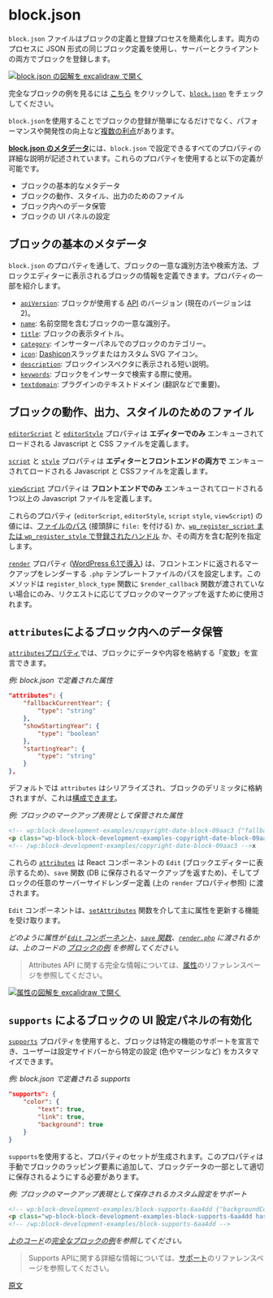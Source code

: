 # block.json

<!-- 
The `block.json` file simplifies the processs of defining and registering a block by using the same block's definition in JSON format to register the block in both the server and the client.
 -->
`block.json` ファイルはブロックの定義と登録プロセスを簡素化します。両方のプロセスに JSON 形式の同じブロック定義を使用し、サーバーとクライアントの両方でブロックを登録します。

<!-- 
[![Open block.json diagram in excalidraw](https://developer.wordpress.org/files/2023/11/block-json.png)](https://excalidraw.com/#json=v1GrIkGsYGKv8P14irBy6,Yy0vl8q7DTTL2VsH5Ww27A "Open block.json diagram in excalidraw")
 -->
[![block.json の図解を excalidraw で開く](https://developer.wordpress.org/files/2023/11/block-json.png)](https://excalidraw.com/#json=v1GrIkGsYGKv8P14irBy6,Yy0vl8q7DTTL2VsH5Ww27A "block.json の図解を excalidraw で開く")

<!-- 
<div class="callout callout-tip">
Click <a href="https://github.com/WordPress/block-development-examples/tree/trunk/plugins/block-supports-6aa4dd">here</a> to see a full block example and check <a href="https://github.com/WordPress/block-development-examples/blob/trunk/plugins/block-supports-6aa4dd/src/block.json">its <code>block.json</code></a>
</div>
 -->
完全なブロックの例を見るには <a href="https://github.com/WordPress/block-development-examples/tree/trunk/plugins/block-supports-6aa4dd">こちら</a> をクリックして、<a href="https://github.com/WordPress/block-development-examples/blob/trunk/plugins/block-supports-6aa4dd/src/block.json"><code>block.json</code></a> をチェックしてください。

<!-- 
Besides simplifying a block's registration, using a `block.json` has [several benefits](https://developer.wordpress.org/block-editor/reference-guides/block-api/block-metadata/#benefits-using-the-metadata-file), including improved performance and development.
 -->
`block.json`を使用することでブロックの登録が簡単になるだけでなく、パフォーマンスや開発性の向上など[複数の利点](https://ja.wordpress.org/team/handbook/block-editor/reference-guides/block-api/block-metadata/#%E3%83%A1%E3%82%BF%E3%83%87%E3%83%BC%E3%82%BF%E3%83%95%E3%82%A1%E3%82%A4%E3%83%AB%E3%81%AE%E5%88%A9%E7%82%B9)があります。

<!-- 
At [**Metadata in block.json**](https://developer.wordpress.org/block-editor/reference-guides/block-api/block-metadata/) you can find a detailed explanation of all the properties you can set in a `block.json` for a block. With these properties you can define things such as:
 -->
[**block.json のメタデータ**](https://ja.wordpress.org/team/handbook/block-editor/reference-guides/block-api/block-metadata/)には、`block.json` で設定できるすべてのプロパティの詳細な説明が記述されています。これらのプロパティを使用すると以下の定義が可能です。

<!-- 
- Basic metadata of the block
- Files for the block's behavior, style, or output
- Data Storage in the Block
- Setting UI panels for the block
 -->
- ブロックの基本的なメタデータ
- ブロックの動作、スタイル、出力のためのファイル
- ブロック内へのデータ保管
- ブロックの UI パネルの設定

<!-- 
## Basic metadata of the block
 -->
## ブロックの基本のメタデータ

<!-- 
Through properties of the `block.json`, we can define how the block will be uniquely identified, how it can be found, and the info displayed for the block in the Block Editor. Some of these properties are:
 -->
`block.json` のプロパティを通して、ブロックの一意な識別方法や検索方法、ブロックエディターに表示されるブロックの情報を定義できます。プロパティの一部を紹介します。

<!-- 
- [`apiVersion`](https://developer.wordpress.org/block-editor/reference-guides/block-api/block-metadata/#api-version): the version of [the API](https://developer.wordpress.org/block-editor/reference-guides/block-api/block-api-versions/) used by the block (current version is 2).
- [`name`](https://developer.wordpress.org/block-editor/reference-guides/block-api/block-metadata/#name):  a unique identifier for a block, including a namespace.
- [`title`](https://developer.wordpress.org/block-editor/reference-guides/block-api/block-metadata/#title):  a display title for a block.
- [`category`](https://developer.wordpress.org/block-editor/reference-guides/block-api/block-metadata/#category):  a block category for the block in the Inserter panel.
- [`icon`](https://developer.wordpress.org/block-editor/reference-guides/block-api/block-metadata/#icon):  a [Dashicon](https://developer.wordpress.org/resource/dashicons) slug or a custom SVG icon.
- [`description`](https://developer.wordpress.org/block-editor/reference-guides/block-api/block-metadata/#description):  a short description visible in the block inspector.
- [`keywords`](https://developer.wordpress.org/block-editor/reference-guides/block-api/block-metadata/#keywords): to locate the block in the inserter.
- [`textdomain`](https://developer.wordpress.org/block-editor/reference-guides/block-api/block-metadata/#text-domain): the plugin text-domain (important for things such as translations).
 -->
- [`apiVersion`](https://ja.wordpress.org/team/handbook/block-editor/reference-guides/block-api/block-metadata/#API-Version): ブロックが使用する [API](https://ja.wordpress.org/team/handbook/block-editor/reference-guides/block-api/block-api-versions/) のバージョン (現在のバージョンは2)。
- [`name`](https://ja.wordpress.org/team/handbook/block-editor/reference-guides/block-api/block-metadata/#Name): 名前空間を含むブロックの一意な識別子。
- [`title`](https://ja.wordpress.org/team/handbook/block-editor/reference-guides/block-api/block-metadata/#Title): ブロックの表示タイトル。
- [`category`](https://ja.wordpress.org/team/handbook/block-editor/reference-guides/block-api/block-metadata/#Category): インサーターパネルでのブロックのカテゴリー。
- [`icon`](https://ja.wordpress.org/team/handbook/block-editor/reference-guides/block-api/block-metadata/#Icon): [Dashicon](https://developer.wordpress.org/resource/dashicons)スラッグまたはカスタム SVG アイコン。
- [`description`](https://ja.wordpress.org/team/handbook/block-editor/reference-guides/block-api/block-metadata/#Description): ブロックインスペクタに表示される短い説明。
- [`keywords`](https://ja.wordpress.org/team/handbook/block-editor/reference-guides/block-api/block-metadata/#Keywords): ブロックをインサータで検索する際に使用。
- [`textdomain`](https://ja.wordpress.org/team/handbook/block-editor/reference-guides/block-api/block-metadata/#Text-Domain): プラグインのテキストドメイン (翻訳などで重要)。

<!-- 
## Files for the block's behavior, output, or style 
 -->
## ブロックの動作、出力、スタイルのためのファイル

<!-- 
The [`editorScript`](https://developer.wordpress.org/block-editor/reference-guides/block-api/block-metadata/#editor-script) and [`editorStyle`](https://developer.wordpress.org/block-editor/reference-guides/block-api/block-metadata/#editor-style) properties allow defining Javascript and CSS files to be enqueued and loaded **only in the editor**.
 -->
[`editorScript`](https://ja.wordpress.org/team/handbook/block-editor/reference-guides/block-api/block-metadata/#Editor-Script) と [`editorStyle`](https://ja.wordpress.org/team/handbook/block-editor/reference-guides/block-api/block-metadata/#Editor-Style) プロパティは **エディターでのみ** エンキューされてロードされる Javascript と CSS ファイルを定義します。

<!-- 
The [`script`](https://developer.wordpress.org/block-editor/reference-guides/block-api/block-metadata/#script) and [`style`](https://developer.wordpress.org/block-editor/reference-guides/block-api/block-metadata/#style) properties allow the definition of Javascript and CSS files to be enqueued and loaded **in both the editor and the front end**.
 -->
[`script`](https://developer.wordpress.org/block-editor/reference-guides/block-api/block-metadata/#script) と [`style`](https://developer.wordpress.org/block-editor/reference-guides/block-api/block-metadata/#style) プロパティは **エディターとフロントエンドの両方で** エンキューされてロードされる Javascript と CSSファイルを定義します。

<!-- 
The [`viewScript`](https://developer.wordpress.org/block-editor/reference-guides/block-api/block-metadata/#view-script) property allow us to define the Javascript file or files to be enqueued and loaded **only in the front end**.
 -->
[`viewScript`](https://ja.wordpress.org/team/handbook/block-editor/reference-guides/block-api/block-metadata/#View-Script) プロパティは **フロントエンドでのみ** エンキューされてロードされる1つ以上の Javascript ファイルを定義します。

<!-- 
All these properties (`editorScript`, `editorStyle`, `script` `style`,`viewScript`) accept as a value a [path for the file](https://developer.wordpress.org/block-editor/reference-guides/block-api/block-metadata/#wpdefinedpath) (prefixed with `file:`), a [handle registered with `wp_register_script` or `wp_register_style`](https://developer.wordpress.org/block-editor/reference-guides/block-api/block-metadata/#wpdefinedasset), or an array with a mix of both.
 -->
これらのプロパティ (`editorScript`, `editorStyle`, `script` `style`, `viewScript`) の値には、[ファイルのパス](https://ja.wordpress.org/team/handbook/block-editor/reference-guides/block-api/block-metadata/#WPDefinedPath) (接頭辞に `file:` を付ける) か、[`wp_register_script` または `wp_register_style` で登録されたハンドル](https://ja.wordpress.org/team/handbook/block-editor/reference-guides/block-api/block-metadata/#WPDefinedAsset) か、その両方を含む配列を指定します。

<!-- 
The [`render`](https://developer.wordpress.org/block-editor/reference-guides/block-api/block-metadata/#render) property ([introduced on WordPress 6.1](https://make.wordpress.org/core/2022/10/12/block-api-changes-in-wordpress-6-1/)) sets the path of a `.php` template file that will render the markup returned to the front end. This only method will be used to return the markup for the block on request only if `$render_callback` function has not been passed to the `register_block_type` function.
 -->
[`render`](https://ja.wordpress.org/team/handbook/block-editor/reference-guides/block-api/block-metadata/#Render) プロパティ ([WordPress 6.1で導入](https://make.wordpress.org/core/2022/10/12/block-api-changes-in-wordpress-6-1/)) は、フロントエンドに返されるマークアップをレンダーする `.php` テンプレートファイルのパスを設定します。このメソッドは `register_block_type` 関数に `$render_callback` 関数が渡されていない場合にのみ、リクエストに応じてブロックのマークアップを返すために使用されます。

<!-- 
## Data Storage in the Block with `attributes`
 -->
## `attributes`によるブロック内へのデータ保管

<!-- 
The [`attributes` property](https://developer.wordpress.org/block-editor/reference-guides/block-api/block-metadata/#attributes) allows a block to declare "variables" that store data or content for the block.
 -->
[`attributes`プロパティ](https://ja.wordpress.org/team/handbook/block-editor/reference-guides/block-api/block-metadata/#Attributes)では、ブロックにデータや内容を格納する「変数」を宣言できます。

<!-- 
_Example: Attributes as defined in block.json_
 -->
_例: block.json で定義された属性_

```json
"attributes": {
	"fallbackCurrentYear": {
		"type": "string"
	},
	"showStartingYear": {
		"type": "boolean"
	},
	"startingYear": {
		"type": "string"
	}
},
```

<!-- 
By default `attributes` are serialized and stored in the block's delimiter but this [can be configured](https://developer.wordpress.org/news/2023/09/understanding-block-attributes/).
 -->
デフォルトでは `attributes` はシリアライズされ、ブロックのデリミッタに格納されますが、これは[構成できます](https://developer.wordpress.org/news/2023/09/understanding-block-attributes/)。

<!-- 
_Example: Atributes stored in the Markup representation of the block_
 -->
_例: ブロックのマークアップ表現として保管された属性_

```html
<!-- wp:block-development-examples/copyright-date-block-09aac3 {"fallbackCurrentYear":"2023","showStartingYear":true,"startingYear":"2020"} -->
<p class="wp-block-block-development-examples-copyright-date-block-09aac3">© 2020–2023</p>
<!-- /wp:block-development-examples/copyright-date-block-09aac3 -->x
```

<!-- 
These [`attributes`](https://developer.wordpress.org/block-editor/reference-guides/block-api/block-edit-save/#attributes) are passed to the React component `Edit`(to display in the Block Editor) and the `save` function (to return the markup saved to the DB) of the block, and to any server-side render definition for the block (see `render` prop above). 
 -->
これらの [`attributes`](https://ja.wordpress.org/team/handbook/block-editor/reference-guides/block-api/block-edit-save/#%E5%B1%9E%E6%80%A7) は React コンポーネントの `Edit` (ブロックエディターに表示するため)、`save` 関数 (DB に保存されるマークアップを返すため)、そしてブロックの任意のサーバーサイドレンダー定義 (上の `render` プロパティ参照) に渡されます。

<!-- 
The `Edit` component receives exclusively the capability of updating the attributes via the [`setAttributes`](https://developer.wordpress.org/block-editor/reference-guides/block-api/block-edit-save/#setattributes) function.
 -->
`Edit` コンポーネントは、[`setAttributes`](https://ja.wordpress.org/team/handbook/block-editor/reference-guides/block-api/block-edit-save/#setAttributes) 関数を介して主に属性を更新する機能を受け取ります。

<!-- 
_See how the attributes are passed to the [`Edit` component](https://github.com/WordPress/block-development-examples/blob/trunk/plugins/copyright-date-block-09aac3/src/edit.js), [the `save` function](https://github.com/WordPress/block-development-examples/blob/trunk/plugins/copyright-date-block-09aac3/src/save.js) and [the `render.php`](https://github.com/WordPress/block-development-examples/blob/trunk/plugins/copyright-date-block-09aac3/src/render.php) in this [full block example](https://github.com/WordPress/block-development-examples/tree/trunk/plugins/copyright-date-block-09aac3) of the  code above_
 -->
_どのように属性が [`Edit` コンポーネント](https://github.com/WordPress/block-development-examples/blob/trunk/plugins/copyright-date-block-09aac3/src/edit.js)、[`save` 関数](https://github.com/WordPress/block-development-examples/blob/trunk/plugins/copyright-date-block-09aac3/src/save.js)、[`render.php`](https://github.com/WordPress/block-development-examples/blob/trunk/plugins/copyright-date-block-09aac3/src/render.php) に渡されるかは、上のコードの [ブロックの例](https://github.com/WordPress/block-development-examples/tree/trunk/plugins/copyright-date-block-09aac3) を参照してください。_

<!-- 
<div class="callout callout-info">
Check the <a href="https://developer.wordpress.org/block-editor/reference-guides/block-api/block-attributes/"> <code>attributes</code> </a> reference page for full info about the Attributes API. 
</div>
 -->
> Attributes API に関する完全な情報については、<a href="https://ja.wordpress.org/team/handbook/block-editor/reference-guides/block-api/block-attributes/">属性</a>のリファレンスページを参照してください。

<!-- 
[![Open Attributes diagram in excalidraw](https://developer.wordpress.org/files/2023/11/attributes.png)](https://excalidraw.com/#json=pSgCZy8q9GbH7r0oz2fL1,MFCLd6ddQHqi_UqNp5ZSgg "Open Attributes diagram in excalidraw")
 -->
[![属性の図解を excalidraw で開く](https://developer.wordpress.org/files/2023/11/attributes.png)](https://excalidraw.com/#json=pSgCZy8q9GbH7r0oz2fL1,MFCLd6ddQHqi_UqNp5ZSgg "属性の図解を excalidraw で開く")

<!-- 
## Enable UI settings panels for the block with `supports`
 -->
## `supports` によるブロックの UI 設定パネルの有効化

<!-- 
The [`supports`](https://developer.wordpress.org/block-editor/reference-guides/block-api/block-metadata/#supports) property allows a block to declare support for certain features, enabling users to customize specific settings (like colors or margins) from the Settings Sidebar.
 -->
[`supports`](https://ja.wordpress.org/team/handbook/block-editor/reference-guides/block-api/block-metadata/#Supports) プロパティを使用すると、ブロックは特定の機能のサポートを宣言でき、ユーザーは設定サイドバーから特定の設定 (色やマージンなど) をカスタマイズできます。

<!-- 
_Example: Supports as defined in block.json_
 -->
_例: block.json で定義される supports_


```json
"supports": {
	"color": {
		"text": true,
		"link": true,
		"background": true
	}
}
```
<!-- 
The use of `supports` generates a set of properties that need to be manually added to the wrapping element of the block so they're properly stored as part of the block data.
 -->
`supports`を使用すると、プロパティのセットが生成されます。このプロパティは手動でブロックのラッピング要素に追加して、ブロックデータの一部として適切に保存されるようにする必要があります。

<!-- 
_Example: Supports custom settings stored in the Markup representation of the block_
 -->
_例: ブロックのマークアップ表現として保存されるカスタム設定をサポート_

```html
<!-- wp:block-development-examples/block-supports-6aa4dd {"backgroundColor":"contrast","textColor":"accent-4"} -->
<p class="wp-block-block-development-examples-block-supports-6aa4dd has-accent-4-color has-contrast-background-color has-text-color has-background">Hello World</p>
<!-- /wp:block-development-examples/block-supports-6aa4dd -->
```

<!-- 
_See the [full block example](https://github.com/WordPress/block-development-examples/tree/trunk/plugins/block-supports-6aa4dd) of the [code above](https://github.com/WordPress/block-development-examples/blob/trunk/plugins/block-supports-6aa4dd/src/block.json)_
 -->
_[上のコード](https://github.com/WordPress/block-development-examples/blob/trunk/plugins/block-supports-6aa4dd/src/block.json)の[完全なブロックの例](https://github.com/WordPress/block-development-examples/tree/trunk/plugins/block-supports-6aa4dd)を参照してください。_

<!-- 
<div class="callout callout-info">
Check the <a href="https://developer.wordpress.org/block-editor/reference-guides/block-api/block-supports/"> <code>supports</code> </a> reference page for full info about the Supports API. 
</div>
 -->
> Supports APIに関する詳細な情報については、<a href="https://ja.wordpress.org/team/handbook/block-editor/reference-guides/block-api/block-supports/">サポート</a>のリファレンスページを参照してください。

[原文](https://github.com/WordPress/gutenberg/blob/trunk/docs/getting-started/fundamentals/block-json.md)